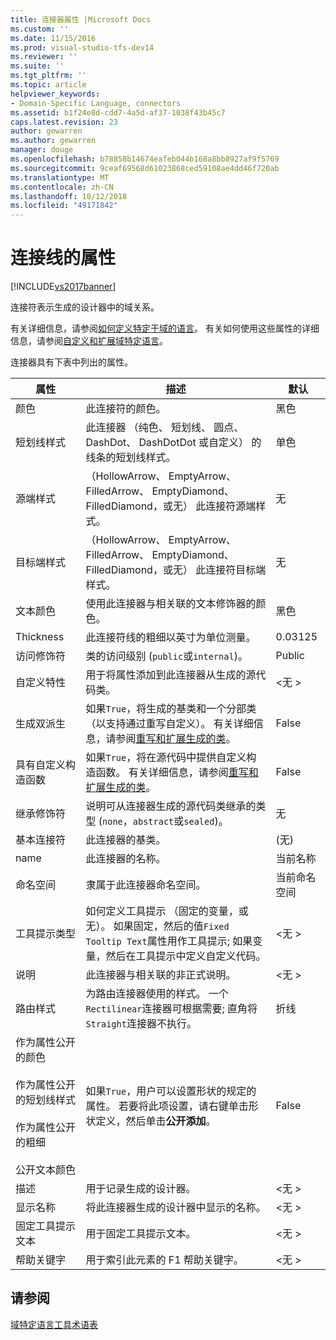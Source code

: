 ```yaml
---
title: 连接器属性 |Microsoft Docs
ms.custom: ''
ms.date: 11/15/2016
ms.prod: visual-studio-tfs-dev14
ms.reviewer: ''
ms.suite: ''
ms.tgt_pltfrm: ''
ms.topic: article
helpviewer_keywords:
- Domain-Specific Language, connectors
ms.assetid: b1f24e8d-cdd7-4a5d-af37-1038f43b45c7
caps.latest.revision: 23
author: gewarren
ms.author: gewarren
manager: douge
ms.openlocfilehash: b78858b14674eafeb044b168a8bb8927af9f5769
ms.sourcegitcommit: 9ceaf69568d61023868ced59108ae4dd46f720ab
ms.translationtype: MT
ms.contentlocale: zh-CN
ms.lasthandoff: 10/12/2018
ms.locfileid: "49171842"
---
```

# <a name="properties-of-connectors"></a>连接线的属性
[!INCLUDE[vs2017banner](../includes/vs2017banner.md)]

连接符表示生成的设计器中的域关系。  
  
 有关详细信息，请参阅[如何定义特定于域的语言](../modeling/how-to-define-a-domain-specific-language.md)。 有关如何使用这些属性的详细信息，请参阅[自定义和扩展域特定语言](../modeling/customizing-and-extending-a-domain-specific-language.md)。  
  
 连接器具有下表中列出的属性。  
  
|属性|描述|默认|  
|--------------|-----------------|-------------|  
|颜色|此连接符的颜色。|黑色|  
|短划线样式|此连接器 （纯色、 短划线、 圆点、 DashDot、 DashDotDot 或自定义） 的线条的短划线样式。|单色|  
|源端样式|（HollowArrow、 EmptyArrow、 FilledArrow、 EmptyDiamond、 FilledDiamond，或无） 此连接符源端样式。|无|  
|目标端样式|（HollowArrow、 EmptyArrow、 FilledArrow、 EmptyDiamond、 FilledDiamond，或无） 此连接符目标端样式。|无|  
|文本颜色|使用此连接器与相关联的文本修饰器的颜色。|黑色|  
|Thickness|此连接符线的粗细以英寸为单位测量。|0.03125|  
|访问修饰符|类的访问级别 (`public`或`internal`)。|Public|  
|自定义特性|用于将属性添加到此连接器从生成的源代码类。|\<无 >|  
|生成双派生|如果`True`，将生成的基类和一个分部类 （以支持通过重写自定义）。 有关详细信息，请参阅[重写和扩展生成的类](../modeling/overriding-and-extending-the-generated-classes.md)。|False|  
|具有自定义构造函数|如果`True`，将在源代码中提供自定义构造函数。 有关详细信息，请参阅[重写和扩展生成的类](../modeling/overriding-and-extending-the-generated-classes.md)。|False|  
|继承修饰符|说明可从连接器生成的源代码类继承的类型 (`none`，`abstract`或`sealed`)。|无|  
|基本连接符|此连接器的基类。|(无)|  
|name|此连接器的名称。|当前名称|  
|命名空间|隶属于此连接器命名空间。|当前命名空间|  
|工具提示类型|如何定义工具提示 （固定的变量，或无）。 如果固定，然后的值`Fixed Tooltip Text`属性用作工具提示; 如果变量，然后在工具提示中定义自定义代码。|\<无 >|  
|说明|此连接器与相关联的非正式说明。|\<无 >|  
|路由样式|为路由连接器使用的样式。 一个`Rectilinear`连接器可根据需要; 直角将`Straight`连接器不执行。|折线|  
|作为属性公开的颜色<br /><br /> 作为属性公开的短划线样式<br /><br /> 作为属性公开的粗细<br /><br /> 公开文本颜色|如果`True`，用户可以设置形状的规定的属性。 若要将此项设置，请右键单击形状定义，然后单击**公开添加**。|False|  
|描述|用于记录生成的设计器。|\<无 >|  
|显示名称|将此连接器生成的设计器中显示的名称。|\<无 >|  
|固定工具提示文本|用于固定工具提示文本。|\<无 >|  
|帮助关键字|用于索引此元素的 F1 帮助关键字。|\<无 >|  
  
## <a name="see-also"></a>请参阅  
 [域特定语言工具术语表](http://msdn.microsoft.com/en-us/ca5e84cb-a315-465c-be24-76aa3df276aa)



